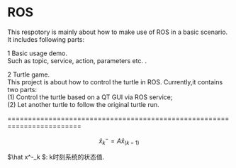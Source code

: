 # ROS
This respotory is mainly about how to make use of ROS in a basic scenario. It includes following parts: 

1 Basic usage demo.   
  Such as topic, service, action, parameters etc. .  
  
2 Turtle game.  
  This project is about how to control the turtle in ROS. Currently,it contains two parts:  
  (1) Control the turtle based on a QT GUI via ROS service;  
  (2) Let another turtle to follow the original turtle run.  
  
  
  ========================================================================   
 
$$ \hat x^-_k = A \hat x_(k-1) $$   

$\hat x^-_k $: k时刻系统的状态值.
